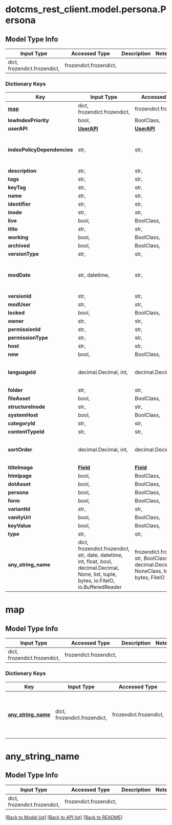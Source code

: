 # dotcms_rest_client.model.persona.Persona

## Model Type Info
Input Type | Accessed Type | Description | Notes
------------ | ------------- | ------------- | -------------
dict, frozendict.frozendict,  | frozendict.frozendict,  |  | 

### Dictionary Keys
Key | Input Type | Accessed Type | Description | Notes
------------ | ------------- | ------------- | ------------- | -------------
**[map](#map)** | dict, frozendict.frozendict,  | frozendict.frozendict,  |  | [optional] 
**lowIndexPriority** | bool,  | BoolClass,  |  | [optional] 
**userAPI** | [**UserAPI**](UserAPI.md) | [**UserAPI**](UserAPI.md) |  | [optional] 
**indexPolicyDependencies** | str,  | str,  |  | [optional] must be one of ["DEFER", "WAIT_FOR", "FORCE", ] 
**description** | str,  | str,  |  | [optional] 
**tags** | str,  | str,  |  | [optional] 
**keyTag** | str,  | str,  |  | [optional] 
**name** | str,  | str,  |  | [optional] 
**identifier** | str,  | str,  |  | [optional] 
**inode** | str,  | str,  |  | [optional] 
**live** | bool,  | BoolClass,  |  | [optional] 
**title** | str,  | str,  |  | [optional] 
**working** | bool,  | BoolClass,  |  | [optional] 
**archived** | bool,  | BoolClass,  |  | [optional] 
**versionType** | str,  | str,  |  | [optional] 
**modDate** | str, datetime,  | str,  |  | [optional] value must conform to RFC-3339 date-time
**versionId** | str,  | str,  |  | [optional] 
**modUser** | str,  | str,  |  | [optional] 
**locked** | bool,  | BoolClass,  |  | [optional] 
**owner** | str,  | str,  |  | [optional] 
**permissionId** | str,  | str,  |  | [optional] 
**permissionType** | str,  | str,  |  | [optional] 
**host** | str,  | str,  |  | [optional] 
**new** | bool,  | BoolClass,  |  | [optional] 
**languageId** | decimal.Decimal, int,  | decimal.Decimal,  |  | [optional] value must be a 64 bit integer
**folder** | str,  | str,  |  | [optional] 
**fileAsset** | bool,  | BoolClass,  |  | [optional] 
**structureInode** | str,  | str,  |  | [optional] 
**systemHost** | bool,  | BoolClass,  |  | [optional] 
**categoryId** | str,  | str,  |  | [optional] 
**contentTypeId** | str,  | str,  |  | [optional] 
**sortOrder** | decimal.Decimal, int,  | decimal.Decimal,  |  | [optional] value must be a 64 bit integer
**titleImage** | [**Field**](Field.md) | [**Field**](Field.md) |  | [optional] 
**htmlpage** | bool,  | BoolClass,  |  | [optional] 
**dotAsset** | bool,  | BoolClass,  |  | [optional] 
**persona** | bool,  | BoolClass,  |  | [optional] 
**form** | bool,  | BoolClass,  |  | [optional] 
**variantId** | str,  | str,  |  | [optional] 
**vanityUrl** | bool,  | BoolClass,  |  | [optional] 
**keyValue** | bool,  | BoolClass,  |  | [optional] 
**type** | str,  | str,  |  | [optional] 
**any_string_name** | dict, frozendict.frozendict, str, date, datetime, int, float, bool, decimal.Decimal, None, list, tuple, bytes, io.FileIO, io.BufferedReader | frozendict.frozendict, str, BoolClass, decimal.Decimal, NoneClass, tuple, bytes, FileIO | any string name can be used but the value must be the correct type | [optional]

# map

## Model Type Info
Input Type | Accessed Type | Description | Notes
------------ | ------------- | ------------- | -------------
dict, frozendict.frozendict,  | frozendict.frozendict,  |  | 

### Dictionary Keys
Key | Input Type | Accessed Type | Description | Notes
------------ | ------------- | ------------- | ------------- | -------------
**[any_string_name](#any_string_name)** | dict, frozendict.frozendict,  | frozendict.frozendict,  | any string name can be used but the value must be the correct type | [optional] 

# any_string_name

## Model Type Info
Input Type | Accessed Type | Description | Notes
------------ | ------------- | ------------- | -------------
dict, frozendict.frozendict,  | frozendict.frozendict,  |  | 

[[Back to Model list]](../../README.md#documentation-for-models) [[Back to API list]](../../README.md#documentation-for-api-endpoints) [[Back to README]](../../README.md)

